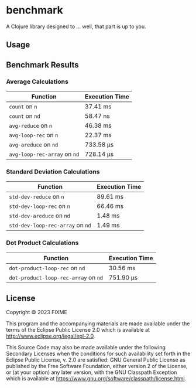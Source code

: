 # benchmark

A Clojure library designed to ... well, that part is up to you.

## Usage

## Benchmark Results

### Average Calculations
| Function                     | Execution Time       |
|------------------------------|----------------------|
| `count` on `n`               | 37.41 ms             |
| `count` on `nd`              | 58.47 ns             |
| `avg-reduce` on `n`          | 46.38 ms             |
| `avg-loop-rec` on `n`        | 22.37 ms             |
| `avg-areduce` on `nd`        | 733.58 µs            |
| `avg-loop-rec-array` on `nd` | 728.14 µs            |

### Standard Deviation Calculations
| Function                       | Execution Time       |
|--------------------------------|----------------------|
| `std-dev-reduce` on `n`        | 89.61 ms             |
| `std-dev-loop-rec` on `n`      | 66.46 ms             |
| `std-dev-areduce` on `nd`      | 1.48 ms              |
| `std-dev-loop-rec-array` on `nd` | 1.49 ms           |

### Dot Product Calculations
| Function                           | Execution Time       |
|------------------------------------|----------------------|
| `dot-product-loop-rec` on `nd`     | 30.56 ms             |
| `dot-product-loop-rec-array` on `nd` | 751.90 µs        |



## License

Copyright © 2023 FIXME

This program and the accompanying materials are made available under the
terms of the Eclipse Public License 2.0 which is available at
http://www.eclipse.org/legal/epl-2.0.

This Source Code may also be made available under the following Secondary
Licenses when the conditions for such availability set forth in the Eclipse
Public License, v. 2.0 are satisfied: GNU General Public License as published by
the Free Software Foundation, either version 2 of the License, or (at your
option) any later version, with the GNU Classpath Exception which is available
at https://www.gnu.org/software/classpath/license.html.
